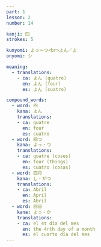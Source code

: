 ```yaml
---
part: 1
lesson: 2
number: 14

kanji: 四
strokes: 5

kunyomi: よっーつ<br>よん／よ
onyomi: シ

meaning:
  - translations:
    - ca: よん (quatre)
      en: よん (four)
      es: よん (cuatro)

compound_words:
  - word: 四
    kana: よん
    translations:
    - ca: quatre
      en: four
      es: cuatro
  - word: 四つ
    kana: よっ・つ
    translations:
    - ca: quatre (coses)
      en: four (things)
      es: cuatro (cosas)
  - word: 四月
    kana: し・がつ
    translations:
    - ca: Abril
      en: April
      es: Abril
  - word: 四日
    kana: よっ・か
    translations:
    - ca: el 4t dia del mes
      en: the 4rth day of a month
      es: el cuarto día del mes
---
```

